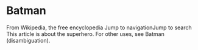 #  Batman
From Wikipedia, the free encyclopedia
Jump to navigationJump to search
This article is about the superhero. For other uses, see Batman (disambiguation).
